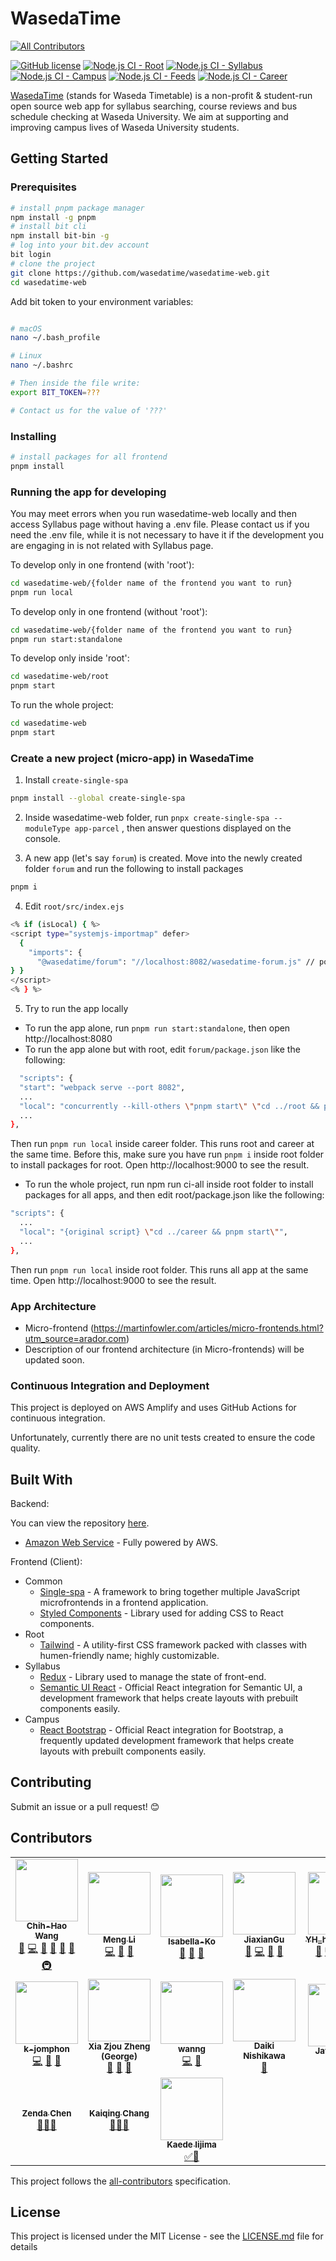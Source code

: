 # WasedaTime

<!-- ALL-CONTRIBUTORS-BADGE:START - Do not remove or modify this section -->

[![All Contributors](https://img.shields.io/badge/all_contributors-17-orange.svg?style=flat-square)](#contributors-)

<!-- ALL-CONTRIBUTORS-BADGE:END -->
[![GitHub license](https://img.shields.io/badge/license-MIT-blue.svg)](https://github.com/wasedatime/wasedatime-web/blob/master/LICENSE.md)
[![Node.js CI - Root](https://github.com/wasedatime/wasedatime-web/actions/workflows/root.yml/badge.svg)](https://github.com/wasedatime/wasedatime-web/actions/workflows/root.yml)
[![Node.js CI - Syllabus](https://github.com/wasedatime/wasedatime-web/actions/workflows/syllabus.yml/badge.svg)](https://github.com/wasedatime/wasedatime-web/actions/workflows/syllabus.yml)
[![Node.js CI - Campus](https://github.com/wasedatime/wasedatime-web/actions/workflows/campus.yml/badge.svg)](https://github.com/wasedatime/wasedatime-web/actions/workflows/campus.yml)
[![Node.js CI - Feeds](https://github.com/wasedatime/wasedatime-web/actions/workflows/blog.yml/badge.svg)](https://github.com/wasedatime/wasedatime-web/actions/workflows/blog.yml)
[![Node.js CI - Career](https://github.com/wasedatime/wasedatime-web/actions/workflows/career.yml/badge.svg)](https://github.com/wasedatime/wasedatime-web/actions/workflows/career.yml)

[WasedaTime](https://wasedatime.com) (stands for Waseda Timetable) is a non-profit & student-run open source web app for syllabus searching, course reviews and bus schedule checking at Waseda University. We aim at supporting and improving campus lives of Waseda University students.

## Getting Started

### Prerequisites

```bash
# install pnpm package manager
npm install -g pnpm
# install bit cli
npm install bit-bin -g
# log into your bit.dev account
bit login
# clone the project
git clone https://github.com/wasedatime/wasedatime-web.git
cd wasedatime-web
```

Add bit token to your environment variables:
```bash

# macOS
nano ~/.bash_profile

# Linux
nano ~/.bashrc

# Then inside the file write:
export BIT_TOKEN=???

# Contact us for the value of '???'
```

### Installing

```bash
# install packages for all frontend
pnpm install
```

### Running the app for developing

You may meet errors when you run wasedatime-web locally and then access Syllabus page without having a .env file. Please contact us if you need the .env file, while it is not necessary to have it if the development you are engaging in is not related with Syllabus page.

To develop only in one frontend (with 'root'):
```bash
cd wasedatime-web/{folder name of the frontend you want to run}
pnpm run local
```

To develop only in one frontend (without 'root'):
```bash
cd wasedatime-web/{folder name of the frontend you want to run}
pnpm run start:standalone
```

To develop only inside 'root':
```bash
cd wasedatime-web/root
pnpm start
```

To run the whole project:
```bash
cd wasedatime-web
pnpm start
```

### Create a new project (micro-app) in WasedaTime

1. Install `create-single-spa`
```bash
pnpm install --global create-single-spa
```

2. Inside wasedatime-web folder, run `pnpx create-single-spa --moduleType app-parcel` , then answer questions displayed on the console.

3. A new app (let's say `forum`) is created. Move into the newly created folder `forum` and run the following to install packages
```bash
pnpm i
```

4. Edit `root/src/index.ejs`
```bash
<% if (isLocal) { %>
<script type="systemjs-importmap" defer>
  {
    "imports": {
      "@wasedatime/forum": "//localhost:8082/wasedatime-forum.js" // port number should not be the same as others
} }
</script>
<% } %>
```

5. Try to run the app locally
  - To run the app alone, run `pnpm run start:standalone`, then open http://localhost:8080
  - To run the app alone but with root, edit `forum/package.json` like the following:
  ```bash
    "scripts": {
    "start": "webpack serve --port 8082",
    ...
    "local": "concurrently --kill-others \"pnpm start\" \"cd ../root && pnpm start\"",
    ...
  },
  ```
  Then run `pnpm run local` inside career folder. This runs root and career at the same time.
  Before this, make sure you have run `pnpm i` inside root folder to install packages for root. Open http://localhost:9000 to see the result.
  - To run the whole project, run npm run ci-all inside root folder to install packages for all apps, and then edit root/package.json like the following:
  ```bash
  "scripts": {
    ...
    "local": "{original script} \"cd ../career && pnpm start\"",
    ...
  },
  ```
  Then run `pnpm run local` inside root folder. This runs all app at the same time. Open http://localhost:9000 to see the result.

### App Architecture

- Micro-frontend (https://martinfowler.com/articles/micro-frontends.html?utm_source=arador.com)
- Description of our frontend architecture (in Micro-frontends) will be updated soon.

### Continuous Integration and Deployment

This project is deployed on AWS Amplify and uses GitHub Actions for continuous integration.

Unfortunately, currently there are no unit tests created to ensure the code quality.

## Built With

Backend:

You can view the repository [here](https://github.com/wasedatime/wasedatime-backend).

- [Amazon Web Service](https://aws.amazon.com/) - Fully powered by AWS.

Frontend (Client):

- Common
  - [Single-spa](https://single-spa.js.org) - A framework to bring together multiple JavaScript microfrontends in a frontend application.
  - [Styled Components](https://www.styled-components.com) - Library used for adding CSS to React components.
- Root
  - [Tailwind](https://tailwindcss.com) - A utility-first CSS framework packed with classes with humen-friendly name; highly customizable.
- Syllabus
  - [Redux](https://redux.js.org) - Library used to manage the state of front-end.
  - [Semantic UI React](https://react.semantic-ui.com) - Official React integration for Semantic UI, a development framework that helps create layouts with prebuilt components easily.
- Campus
  - [React Bootstrap](https://react-bootstrap.github.io) - Official React integration for Bootstrap, a frequently updated development framework that helps create layouts with prebuilt components easily.

## Contributing

Submit an issue or a pull request! :blush:

## Contributors

<!-- ALL-CONTRIBUTORS-LIST:START - Do not remove or modify this section -->
<!-- prettier-ignore-start -->
<!-- markdownlint-disable -->
<table>
  <tr>
    <td align="center"><a href="https://github.com/OscarWang114"><img src="https://avatars0.githubusercontent.com/u/30998659?v=4?s=100" width="100px;" alt=""/><br /><sub><b>Chih-Hao Wang</b></sub></a><br /><a href="https://github.com/wasedatime/wasedatime-web/issues?q=author%3AOscarWang114" title="Bug reports">🐛</a> <a href="https://github.com/wasedatime/wasedatime-web/commits?author=OscarWang114" title="Code">💻</a> <a href="#design-OscarWang114" title="Design">🎨</a> <a href="https://github.com/wasedatime/wasedatime-web/commits?author=OscarWang114" title="Documentation">📖</a> <a href="#ideas-OscarWang114" title="Ideas, Planning, & Feedback">🤔</a> <a href="https://github.com/wasedatime/wasedatime-web/pulls?q=is%3Apr+reviewed-by%3AOscarWang114" title="Reviewed Pull Requests">👀</a> <a href="#infra-OscarWang114" title="Infrastructure (Hosting, Build-Tools, etc)">🚇</a></td>
    <td align="center"><a href="https://github.com/Lmmmmm"><img src="https://avatars1.githubusercontent.com/u/30943643?v=4?s=100" width="100px;" alt=""/><br /><sub><b>Meng Li</b></sub></a><br /><a href="https://github.com/wasedatime/wasedatime-web/commits?author=Lmmmmm" title="Code">💻</a> <a href="#design-Lmmmmm" title="Design">🎨</a> <a href="#ideas-Lmmmmm" title="Ideas, Planning, & Feedback">🤔</a></td>
    <td align="center"><a href="https://github.com/Isabella-Ko"><img src="https://avatars0.githubusercontent.com/u/47520253?v=4?s=100" width="100px;" alt=""/><br /><sub><b>Isabella-Ko</b></sub></a><br /><a href="#business-Isabella-Ko" title="Business development">💼</a> <a href="#design-Isabella-Ko" title="Design">🎨</a> <a href="#ideas-Isabella-Ko" title="Ideas, Planning, & Feedback">🤔</a></td>
    <td align="center"><a href="https://github.com/JiaxianGu"><img src="https://avatars3.githubusercontent.com/u/43884711?v=4?s=100" width="100px;" alt=""/><br /><sub><b>JiaxianGu</b></sub></a><br /><a href="https://github.com/wasedatime/wasedatime-web/issues?q=author%3AJiaxianGu" title="Bug reports">🐛</a> <a href="https://github.com/wasedatime/wasedatime-web/commits?author=JiaxianGu" title="Code">💻</a> <a href="#design-JiaxianGu" title="Design">🎨</a> <a href="#ideas-JiaxianGu" title="Ideas, Planning, & Feedback">🤔</a></td>
    <td align="center"><a href="https://github.com/YHhaoareyou"><img src="https://avatars0.githubusercontent.com/u/43674499?v=4?s=100" width="100px;" alt=""/><br /><sub><b>YH_hao_are_you</b></sub></a><br /><a href="https://github.com/wasedatime/wasedatime-web/issues?q=author%3AYHhaoareyou" title="Bug reports">🐛</a> <a href="https://github.com/wasedatime/wasedatime-web/commits?author=YHhaoareyou" title="Code">💻</a> <a href="#ideas-YHhaoareyou" title="Ideas, Planning, & Feedback">🤔</a> <a href="https://github.com/wasedatime/wasedatime-web/pulls?q=is%3Apr+reviewed-by%3AYHhaoareyou" title="Reviewed Pull Requests">👀</a> <a href="#projectManagement-YHhaoareyou" title="Project Management">📆</a></td>
    <td align="center"><a href="https://github.com/AustinZhu"><img src="https://avatars1.githubusercontent.com/u/42071208?v=4?s=100" width="100px;" alt=""/><br /><sub><b>AustinZhu</b></sub></a><br /><a href="https://github.com/wasedatime/wasedatime-web/issues?q=author%3AAustinZhu" title="Bug reports">🐛</a> <a href="https://github.com/wasedatime/wasedatime-web/commits?author=AustinZhu" title="Code">💻</a> <a href="#ideas-AustinZhu" title="Ideas, Planning, & Feedback">🤔</a> <a href="#infra-AustinZhu" title="Infrastructure (Hosting, Build-Tools, etc)">🚇</a> <a href="#maintenance-AustinZhu" title="Maintenance">🚧</a></td>
    <td align="center"><a href="https://github.com/NeroArcher"><img src="https://avatars3.githubusercontent.com/u/59641121?v=4?s=100" width="100px;" alt=""/><br /><sub><b>NeroArcher</b></sub></a><br /><a href="https://github.com/wasedatime/wasedatime-web/commits?author=NeroArcher" title="Code">💻</a> <a href="#design-NeroArcher" title="Design">🎨</a> <a href="#ideas-NeroArcher" title="Ideas, Planning, & Feedback">🤔</a></td>
  </tr>
  <tr>
    <td align="center"><a href="https://github.com/k-jomphon"><img src="https://avatars3.githubusercontent.com/u/38510009?v=4?s=100" width="100px;" alt=""/><br /><sub><b>k-jomphon</b></sub></a><br /><a href="https://github.com/wasedatime/wasedatime-web/commits?author=k-jomphon" title="Code">💻</a> <a href="#design-k-jomphon" title="Design">🎨</a> <a href="#ideas-k-jomphon" title="Ideas, Planning, & Feedback">🤔</a></td>
    <td align="center"><img src="?s=100" width="100px;" alt=""/><br /><sub><b>Xia Zjou Zheng (George)</b></sub><br /><a href="#projectManagement" title="Project Management">📆</a> <a href="#ideas" title="Ideas, Planning, & Feedback">🤔</a> <a href="#business" title="Business development">💼</a></td>
    <td align="center"><a href="https://github.com/wanng-ide"><img src="https://avatars0.githubusercontent.com/u/32323900?v=4?s=100" width="100px;" alt=""/><br /><sub><b>wanng</b></sub></a><br /><a href="https://github.com/wasedatime/wasedatime-web/commits?author=wanng-ide" title="Code">💻</a> <a href="#ideas-wanng-ide" title="Ideas, Planning, & Feedback">🤔</a></td>
    <td align="center"><a href="https://github.com/nd-02110114"><img src="https://avatars3.githubusercontent.com/u/17228098?v=4?s=100" width="100px;" alt=""/><br /><sub><b>Daiki Nishikawa</b></sub></a><br /><a href="#ideas-nd-02110114" title="Ideas, Planning, & Feedback">🤔</a></td>
    <td align="center"><a href="https://www.facebook.com/JawBoYue"><img src="https://graph.facebook.com/100000406482926/picture?type=large?s=100" width="100px;" alt=""/><br /><sub><b>Jaw Bo Yue</b></sub></a><br /><a href="#design" title="Design">🎨</a> <a href="#ideas" title="Ideas, Planning, & Feedback">🤔</a></td>
    <td align="center"><a href="https://github.com/youenn98"><img src="https://avatars.githubusercontent.com/u/51810761?v=4?s=100" width="100px;" alt=""/><br /><sub><b>youenn98</b></sub></a><br /><a href="https://github.com/wasedatime/wasedatime-web/commits?author=youenn98" title="Code, Ideas">💻🤔</a></td>
    <td align="center"><a href="https://github.com/hatoriMain"><img src="https://avatars.githubusercontent.com/u/51203739?s=460&u=0c77fed5e6c947cd424c601c4f365c17c45c6c4b&v=4" width="100px;" alt=""/><br /><sub><b>Zhen Cao</b></sub></a><br /><a href="https://github.com/wasedatime/wasedatime-web/commits?author=hatoriMain" title="Code">💻</a> <a href="#design-hatoriMain" title="Design">🎨</a> <a href="#ideas-hatoriMain" title="Ideas, Planning, & Feedback">🤔</a></td>
  </tr>
  <tr>
    <td align="center"><a href="#"><sub><b>Zenda Chen</b></sub></a><br /><a href="#" title="Business, Design, Ideas">💼🎨🤔</a></td>
    <td align="center"><a href="#"><sub><b>Kaiqing Chang</b></sub></a><br /><a href="#" title="Business, Design, Ideas">💼🎨🤔</a></td>
    <td align="center"><a href="https://github.com/kaedejima"><img src="https://avatars.githubusercontent.com/u/49092226?s=400&u=7f7d80600a0007aadc8a9e6d0df69e38088c5562&v=4" width="100px;" alt=""/><br /><sub><b>Kaede Iijima</b></sub></a><br /><a href="#code" title="Tutorials, Design">✅🎨</a></td>
  </tr>
</table>

<!-- markdownlint-restore -->
<!-- prettier-ignore-end -->

<!-- ALL-CONTRIBUTORS-LIST:END -->

This project follows the [all-contributors](https://github.com/kentcdodds/all-contributors) specification.

## License

This project is licensed under the MIT License - see the [LICENSE.md](LICENSE.md) file for details
